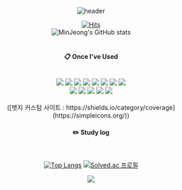 <div align="center"> 

![header](https://capsule-render.vercel.app/api?type=waving&color=FFCF0D&height=150&section=header&text=Mingguriguri&fontColor=ffffff&fontSize=70&animation=fadeIn&fontAlignY=35)

[![Hits](https://hits.seeyoufarm.com/api/count/incr/badge.svg?url=https%3A%2F%2Fgithub.com%2Fgjbae1212%2Fhit-counter)](https://hits.seeyoufarm.com)     
![MinJeong's GitHub stats](https://github-readme-stats.vercel.app/api?username=Mingguriguri&show_icons=true&theme=radical)
 <br/>
 <br/>
  
####  :clipboard: Once I've Used 
  
 <br/>

<img src="https://img.shields.io/badge/Django-092E20?style=for-the-badge&logo=Django&logoColor=white">
<img src="https://img.shields.io/badge/Python-3776AB?style=for-the-badge&logo=Python&logoColor=white">
<img src="https://img.shields.io/badge/Spring-6DB33F?style=for-the-badge&logo=Spring&logoColor=white">
<img src="https://img.shields.io/badge/JAVA-007396?style=for-the-badge&logo=Java&logoColor=white">
<img src="https://img.shields.io/badge/Eclipse-2C2255?style=for-the-badge&logo=Eclipse%20IDE&logoColor=white">
<img src="https://img.shields.io/badge/JavaScript-F7DF1E?style=for-the-badge&logo=JavaScript&logoColor=white">
<img src="https://img.shields.io/badge/HTML5-E34F26?style=for-the-badge&logo=HTML5&logoColor=white">
<img src="https://img.shields.io/badge/CSS3-1572B6?style=for-the-badge&logo=CSS3&logoColor=white"> <br>
<img src="https://img.shields.io/badge/MySQL-4479A1?style=for-the-badge&logo=MySQL&logoColor=white">
<img src="https://img.shields.io/badge/Oracle-F80000?style=for-the-badge&logo=Oracle&logoColor=white"> 
<img src="https://img.shields.io/badge/aws-232F3E?style=for-the-badge&logo=Amazon aws&logoColor=white">
<img src="https://img.shields.io/badge/github-181717?style=for-the-badge&logo=github&logoColor=white">
<img src="https://img.shields.io/badge/VSCode-007ACC?style=for-the-badge&logo=VisualStudioCode&logoColor=white">
 
   <br/>
   <br/>
 ([뱃지 커스텀 사이트 : https://shields.io/category/coverage](https://simpleicons.org/))
 
#### :pencil2: Study log
 
  <br/>
  
[![Top Langs](https://github-readme-stats.vercel.app/api/top-langs/?username=Mingguriguri&layout=compact)](https://github.com/anuraghazra/github-readme-stats)
[![Solved.ac
프로필](http://mazassumnida.wtf/api/v2/generate_badge?boj=merrong925)](https://solved.ac/merrong925)

<img src="https://capsule-render.vercel.app/api?type=waving&color=FFCF0D&height=150&section=footer" />
